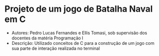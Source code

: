 # Projeto de um jogo de Batalha Naval em C
- Autores: Pedro Lucas Fernandes e Ellis Tomasi, sob supervisão dos docentes da matéria Programação I
- Descrição: Utilizado conceitos de C para a construção de um jogo com sua parte de interação realizada no terminal
  
